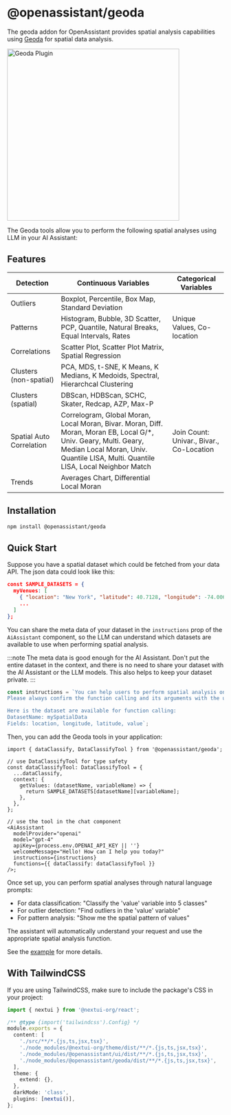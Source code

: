 # @openassistant/geoda

The geoda addon for OpenAssistant provides spatial analysis capabilities using [Geoda](https://geodacenter.github.io/documentation.html) for spatial data analysis.

<img src="https://openassistant-doc.vercel.app/img/geoda-tools.png" width="400" alt="Geoda Plugin" />

The Geoda tools allow you to perform the following spatial analyses using LLM in your AI Assistant:

## Features

| Detection                | Continuous Variables                                                                                                                                                                                    | Categorical Variables                    |
| ------------------------ | ------------------------------------------------------------------------------------------------------------------------------------------------------------------------------------------------------- | ---------------------------------------- |
| Outliers                 | Boxplot, Percentile, Box Map, Standard Deviation                                                                                                                                                        |                                          |
| Patterns                 | Histogram, Bubble, 3D Scatter, PCP, Quantile, Natural Breaks, Equal Intervals, Rates                                                                                                                    | Unique Values, Co-location               |
| Correlations             | Scatter Plot, Scatter Plot Matrix, Spatial Regression                                                                                                                                                   |                                          |
| Clusters (non-spatial)   | PCA, MDS, t-SNE, K Means, K Medians, K Medoids, Spectral, Hierarchcal Clustering                                                                                                                        |                                          |
| Clusters (spatial)       | DBScan, HDBScan, SCHC, Skater, Redcap, AZP, Max-P                                                                                                                                                       |                                          |
| Spatial Auto Correlation | Correlogram, Global Moran, Local Moran, Bivar. Moran, Diff. Moran, Moran EB, Local G/\*, Univ. Geary, Multi. Geary, Median Local Moran, Univ. Quantile LISA, Multi. Quantile LISA, Local Neighbor Match | Join Count: Univar., Bivar., Co-Location |
| Trends                   | Averages Chart, Differential Local Moran                                                                                                                                                                |                                          |

## Installation

```bash
npm install @openassistant/geoda
```

## Quick Start

Suppose you have a spatial dataset which could be fetched from your data API. The json data could look like this:

```json
const SAMPLE_DATASETS = {
  myVenues: [
    { "location": "New York", "latitude": 40.7128, "longitude": -74.0060, "value": 12500000 },
    ...
  ]
};
```

You can share the meta data of your dataset in the `instructions` prop of the `AiAssistant` component, so the LLM can understand which datasets are available to use when performing spatial analysis.

:::note
The meta data is good enough for the AI Assistant. Don't put the entire dataset in the context, and there is no need to share your dataset with the AI Assistant or the LLM models. This also helps to keep your dataset private.
:::

```js
const instructions = `You can help users to perform spatial analysis on a dataset.
Please always confirm the function calling and its arguments with the user.

Here is the dataset are available for function calling:
DatasetName: mySpatialData
Fields: location, longitude, latitude, value`;
```

Then, you can add the Geoda tools in your application:

```tsx
import { dataClassify, DataClassifyTool } from '@openassistant/geoda';

// use DataClassifyTool for type safety
const dataClassifyTool: DataClassifyTool = {
  ...dataClassify,
  context: {
    getValues: (datasetName, variableName) => {
      return SAMPLE_DATASETS[datasetName][variableName];
    },
  },
};

// use the tool in the chat component
<AiAssistant
  modelProvider="openai"
  model="gpt-4"
  apiKey={process.env.OPENAI_API_KEY || ''}
  welcomeMessage="Hello! How can I help you today?"
  instructions={instructions}
  functions={{ dataClassify: dataClassifyTool }}
/>;
```

Once set up, you can perform spatial analyses through natural language prompts:

- For data classification: "Classify the 'value' variable into 5 classes"
- For outlier detection: "Find outliers in the 'value' variable"
- For pattern analysis: "Show me the spatial pattern of values"

The assistant will automatically understand your request and use the appropriate spatial analysis function.

See the [example](https://github.com/geodacenter/openassistant/tree/main/examples/geoda_tools) for more details.

## With TailwindCSS

If you are using TailwindCSS, make sure to include the package's CSS in your project:

```typescript
import { nextui } from '@nextui-org/react';

/** @type {import('tailwindcss').Config} */
module.exports = {
  content: [
    './src/**/*.{js,ts,jsx,tsx}',
    './node_modules/@nextui-org/theme/dist/**/*.{js,ts,jsx,tsx}',
    './node_modules/@openassistant/ui/dist/**/*.{js,ts,jsx,tsx}',
    './node_modules/@openassistant/geoda/dist/**/*.{js,ts,jsx,tsx}',
  ],
  theme: {
    extend: {},
  },
  darkMode: 'class',
  plugins: [nextui()],
};
```
